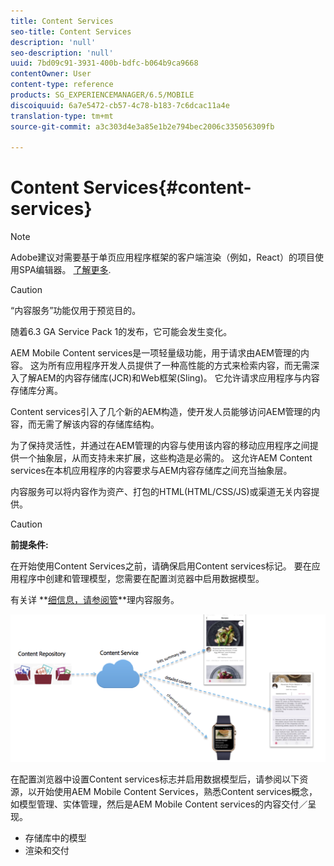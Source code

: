 ```yaml
---
title: Content Services
seo-title: Content Services
description: 'null'
seo-description: 'null'
uuid: 7bd09c91-3931-400b-bdfc-b064b9ca9668
contentOwner: User
content-type: reference
products: SG_EXPERIENCEMANAGER/6.5/MOBILE
discoiquuid: 6a7e5472-cb57-4c78-b183-7c6dcac11a4e
translation-type: tm+mt
source-git-commit: a3c303d4e3a85e1b2e794bec2006c335056309fb

---
```



# Content Services{#content-services}

>[!NOTE]
>
>Adobe建议对需要基于单页应用程序框架的客户端渲染（例如，React）的项目使用SPA编辑器。 [了解更多](/help/sites-developing/spa-overview.md).

>[!CAUTION]
>
>“内容服务”功能仅用于预览目的。
>
>随着6.3 GA Service Pack 1的发布，它可能会发生变化。

AEM Mobile Content services是一项轻量级功能，用于请求由AEM管理的内容。 这为所有应用程序开发人员提供了一种高性能的方式来检索内容，而无需深入了解AEM的内容存储库(JCR)和Web框架(Sling)。 它允许请求应用程序与内容存储库分离。

Content services引入了几个新的AEM构造，使开发人员能够访问AEM管理的内容，而无需了解该内容的存储库结构。

为了保持灵活性，并通过在AEM管理的内容与使用该内容的移动应用程序之间提供一个抽象层，从而支持未来扩展，这些构造是必需的。 这允许AEM Content services在本机应用程序的内容要求与AEM内容存储库之间充当抽象层。

内容服务可以将内容作为资产、打包的HTML(HTML/CSS/JS)或渠道无关内容提供。

>[!CAUTION]
>
>**前提条件:**
>
>在开始使用Content Services之前，请确保启用Content services标记。 要在应用程序中创建和管理模型，您需要在配置浏览器中启用数据模型。
>
>有关详 **[细信息，请参阅管](/help/mobile/developing-content-services.md)**理内容服务。

![chlimage_1-143](assets/chlimage_1-143.png)

在配置浏览器中设置Content services标志并启用数据模型后，请参阅以下资源，以开始使用AEM Mobile Content Services，熟悉Content services概念，如模型管理、实体管理，然后是AEM Mobile Content services的内容交付／呈现。

* 存储库中的模型
* 渲染和交付

